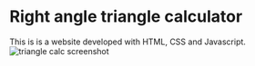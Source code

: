 # Right angle triangle calculator
This is is a website developed with HTML, CSS and Javascript.
![triangle calc screenshot](https://user-images.githubusercontent.com/78867434/184221367-ebbb8c5e-f93a-4f27-86be-edf04bbf938e.png)

